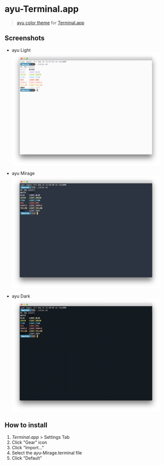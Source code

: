 # ayu-Terminal.app
> [ayu color theme](https://github.com/ayu-theme) for [Terminal.app](https://en.wikipedia.org/wiki/Terminal_(macOS))


## Screenshots
* ayu Light
![ayu-Light](./img/ayu-Light.png)

* ayu Mirage
![ayu-Mirage](./img/ayu-Mirage.png)

* ayu Dark
![ayu-Dark](./img/ayu-Dark.png)


## How to install
1. _Terminal.app_ > Settings Tab
2. Click "Gear" icon
3. Click "Import..."
4. Select the ayu-Mirage.terminal file
5. Click "Default"
